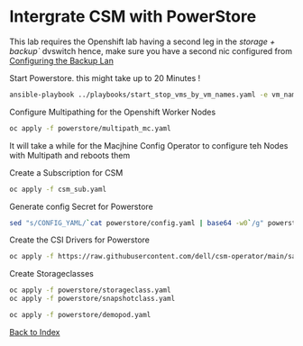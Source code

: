 # Intergrate CSM with PowerStore
This lab requires the Openshift lab having a second leg in the *storage + backup`* dvswitch
hence, make sure you have a second nic configured from [Configuring the Backup Lan](./03.99_backup_lan.md)

Start Powerstore. this might take up to 20 Minutes !

```bash
ansible-playbook ../playbooks/start_stop_vms_by_vm_names.yaml -e vm_names='powerstore' -e state=start
```

Configure Multipathing for the Openshift Worker Nodes
```bash
oc apply -f powerstore/multipath_mc.yaml
```
It will take a while for the Macjhine Config Operator to configure teh Nodes with Multipath and reboots them

Create a Subscription for CSM

```bash
oc apply -f csm_sub.yaml
```


Generate config Secret for Powerstore

```bash
sed "s/CONFIG_YAML/`cat powerstore/config.yaml | base64 -w0`/g" powerstore/secret.yaml | oc apply -f -
```
Create the CSI Drivers for Powerstore

```bash
oc apply -f https://raw.githubusercontent.com/dell/csm-operator/main/samples/storage_csm_powerstore_v291.yaml
```

Create Storageclasses

```bash
oc apply -f powerstore/storageclass.yaml
oc apply -f powerstore/snapshotclass.yaml
```

```bash
oc apply -f powerstore/demopod.yaml
```


[Back to Index](./index.md#ansible-labs-for-bob-the-builder-2024)